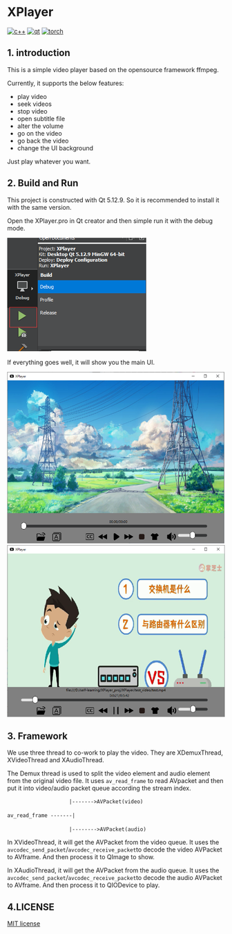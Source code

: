 # XPlayer

[![c++](https://img.shields.io/static/v1?label=build&message=passing&color=green)](https://www.python.org/)
[![qt](https://img.shields.io/static/v1?label=qt&message=5.12.9&color=blue)](https://www.python.org/)
[![torch](https://img.shields.io/static/v1?label=ffmpeg&message=git-2020-03-15-c467328&color=blue)](https://pytorch.org/)



## 1. introduction

This is a simple video player based on the opensource framework ffmpeg.

Currently, it supports the below features:

- play video
- seek videos
- stop video
- open subtitle file
- alter the volume
- go on the video
- go back the video
- change the UI background

Just play whatever you want.

## 2. Build and Run

This project is constructed with Qt 5.12.9. So it is recommended to install it with the same version.

Open the XPlayer.pro in Qt creator and then simple run it with the debug mode.

![player](doc/img/build.png)

If everything goes well, it will show you the main UI.

![player](doc/img/player.png)
![playe2r](doc/img/player2.png)

## 3. Framework

We use three thread to co-work to play the video. They are XDemuxThread, XVideoThread and XAudioThread.

The Demux thread is used to split the video element and audio element from the original video file. It uses ```av_read_frame``` to read AVpacket and then put it into video/audio packet queue according the stream index.

```
                    |------->AVPacket(video)

av_read_frame -------|

​                    |-------->AVPacket(audio)
```

In XVideoThread, it will get the AVPacket from the video queue.  It uses the ```avcodec_send_packet```/```avcodec_receive_packet```to decode the video AVPacket to AVframe. And then process it to QImage to show.

In XAudioThread, it will get the AVPacket from the audio queue. It uses the ```avcodec_send_packet```/```avcodec_receive_packet```to decode the audio AVPacket to AVframe. And then process it to QIODevice to play.



## 4.LICENSE

[MIT license](https://github.com/zgjsxx/XPlayer/blob/main/LICENSE)

